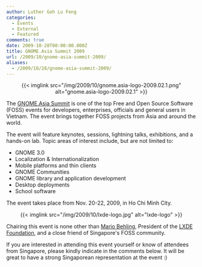 ```yaml
---
author: Luther Goh Lu Feng
categories:
  - Events
  - External
  - Featured
comments: true
date: 2009-10-28T00:00:00.000Z
title: GNOME.Asia Summit 2009
url: /2009/10/gnome-asia-summit-2009/
aliases:
  - /2009/10/28/gnome-asia-summit-2009/
---
```


<p align="center">{{< imglink src="/img/2009/10/gnome.asia-logo-2009.02.1.png" alt="gnome.asia-logo-2009.02.1" >}}</p>

The <a href="http://2009.gnome.asia/">GNOME.Asia Summit</a> is one of the top Free and Open Source Software (FOSS) events for developers, enterprises, officials and general users in Vietnam. The event brings together FOSS projects from Asia and around the world.

The event will feature keynotes, sessions, lightning talks, exhibitions, and a hands-on lab. Topic areas of interest include, but are not limited to:

* GNOME 3.0
* Localization & Internationalization
* Mobile platforms and thin clients
* GNOME Communities
* GNOME library and application development
* Desktop deployments
* School software

The event takes place from Nov. 20-22, 2009, in Ho Chi Minh City.

<p align="center">{{< imglink src="/img/2009/10/lxde-logo.jpg" alt="lxde-logo" >}}</p>

Chairing this event is none other than <a href="http://www.linkedin.com/in/mariobehling">Mario Behling</a>, President of the <a href="http://lxde.org/">LXDE</a> <a href="http://foundation.lxde.org/">Foundation</a>, and a close friend of Singapore's FOSS community.

If you are interested in attending this event yourself or know of attendees from Singapore, please kindly indicate in the comments below. It will be great to have a strong Singaporean representation at the event :)
